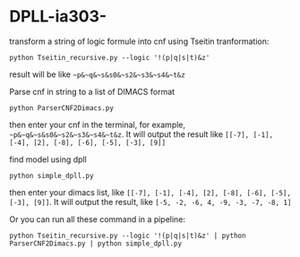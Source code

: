 # DPLL-ia303-

transform a string of logic formule into cnf using Tseitin tranformation:
```
python Tseitin_recursive.py --logic '!(p|q|s|t)&z'
```
result will be like `~p&~q&~s&s0&~s2&~s3&~s4&~t&z`

Parse cnf in string to a list of DIMACS format
```
python ParserCNF2Dimacs.py
```
then enter your cnf in the terminal, for example, `~p&~q&~s&s0&~s2&~s3&~s4&~t&z`. It will output the result like `[[-7], [-1], [-4], [2], [-8], [-6], [-5], [-3], [9]]`

find model using dpll
```
python simple_dpll.py
```
then enter your dimacs list, like `[[-7], [-1], [-4], [2], [-8], [-6], [-5], [-3], [9]]`. It will output the result, like `[-5, -2, -6, 4, -9, -3, -7, -8, 1]`

Or you can run all these command in a pipeline:
```
python Tseitin_recursive.py --logic '!(p|q|s|t)&z' | python ParserCNF2Dimacs.py | python simple_dpll.py
```
